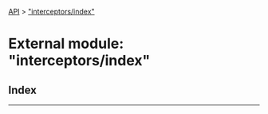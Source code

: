 [API](../README.md) > ["interceptors/index"](../modules/_interceptors_index_.md)

# External module: "interceptors/index"

## Index

---

